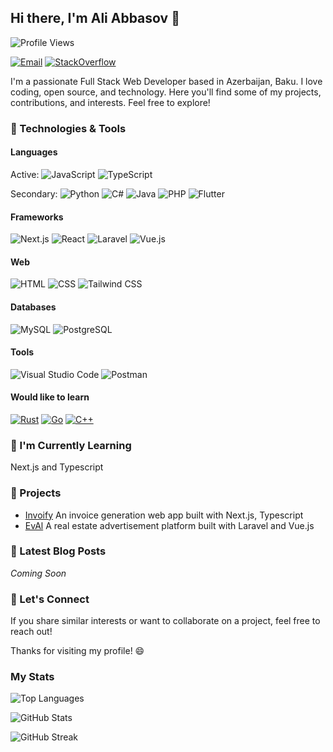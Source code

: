 ## Hi there, I'm Ali Abbasov 👋 

![Profile Views](https://komarev.com/ghpvc/?username=aliabb01&label=Profile%20views&color=1778F2&style=flat) 

<!-- [![Twitter](https://img.shields.io/badge/Twitter/X-%40YourHandle-000000?style=flat&logo=X&logoColor=white)](https://twitter.com/your-handle) -->

[![Email](https://img.shields.io/badge/Email-ali3abbasov%40gmail.com-EA4335?style=flat&logo=gmail)](mailto:ali3abbasov@gmail.com) [![StackOverflow](https://img.shields.io/badge/StackOverflow-Ali_Abbasov-F47F24?style=flat&logo=stackoverflow)]()


I'm a passionate Full Stack Web Developer based in Azerbaijan, Baku. I love coding, open source, and technology. Here you'll find some of my projects, contributions, and interests. Feel free to explore!


### 🔧 Technologies & Tools

#### Languages
Active: ![JavaScript](https://img.shields.io/badge/JavaScript-F7DF1E?style=flat&logo=javascript&logoColor=black) ![TypeScript](https://img.shields.io/badge/TypeScript-007ACC?style=flat&logo=typescript&logoColor=white)

Secondary: ![Python](https://img.shields.io/badge/Python-3776AB?style=flat&logo=python&logoColor=white) ![C#](https://img.shields.io/badge/C%23-239120?style=flat&logo=c-sharp&logoColor=white) ![Java](https://img.shields.io/badge/Java-007396?style=flat&logo=java&logoColor=white) ![PHP](https://img.shields.io/badge/PHP-777BB4?style=flat&logo=php&logoColor=white) ![Flutter](https://img.shields.io/badge/Flutter-02569B?style=flat&logo=flutter&logoColor=white)

#### Frameworks
![Next.js](https://img.shields.io/badge/Next.js-000000?style=flat&logo=next.js&logoColor=white) ![React](https://img.shields.io/badge/React-61DAFB?style=flat&logo=react&logoColor=black) ![Laravel](https://img.shields.io/badge/Laravel-FF2D20?style=flat&logo=laravel&logoColor=white) ![Vue.js](https://img.shields.io/badge/Vue.js-4FC08D?style=flat&logo=vue.js&logoColor=white)

#### Web
![HTML](https://img.shields.io/badge/HTML5-E34F26?style=flat&logo=html5&logoColor=white) ![CSS](https://img.shields.io/badge/CSS3-1572B6?style=flat&logo=css3&logoColor=white) ![Tailwind CSS](https://img.shields.io/badge/Tailwind%20CSS-38B2AC?style=flat&logo=tailwind-css&logoColor=white)

#### Databases
![MySQL](https://img.shields.io/badge/MySQL-4479A1?style=flat&logo=mysql&logoColor=white) ![PostgreSQL](https://img.shields.io/badge/PostgreSQL-336791?style=flat&logo=postgresql&logoColor=white)

#### Tools
![Visual Studio Code](https://img.shields.io/badge/VS%20Code-007ACC?style=flat&logo=visual-studio-code&logoColor=white) ![Postman](https://img.shields.io/badge/Postman-FF6C37?style=flat&logo=postman&logoColor=white)

####  Would like to learn
[![Rust](https://img.shields.io/badge/Rust-000000?style=flat&logo=rust&logoColor=white)](https://www.rust-lang.org/) [![Go](https://img.shields.io/badge/Go-00ADD8?style=flat&logo=go&logoColor=white)](https://golang.org/) [![C++](https://img.shields.io/badge/C%2B%2B-00599C?style=flat&logo=c%2B%2B&logoColor=white)](https://isocpp.org/)



### 🌱 I'm Currently Learning

Next.js and Typescript

### 🔭 Projects

- [Invoify](https://github.com/aliabb01/invoify) An invoice generation web app built with Next.js, Typescript
- [EvAl](https://github.com/aliabb01/EvAl) A real estate advertisement platform built with Laravel and Vue.js

### 📖 Latest Blog Posts

_Coming Soon_

### 🤝 Let's Connect

If you share similar interests or want to collaborate on a project, feel free to reach out! 

Thanks for visiting my profile! 😄

### My Stats
![Top Languages](https://github-readme-stats.vercel.app/api/top-langs?username=aliabb01&hide=php,blade,html,dart,css&show_icons=true&locale=en&layout=compact&theme=algolia)

![GitHub Stats](https://github-readme-stats.vercel.app/api?username=aliabb01&show_icons=true&locale=en&theme=algolia)

![GitHub Streak](https://github-readme-streak-stats.herokuapp.com/?user=aliabb01&theme=algolia)